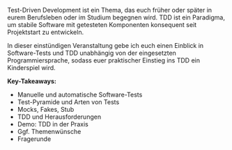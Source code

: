Test-Driven Development ist ein Thema, das euch früher oder später in eurem Berufsleben oder im Studium begegnen wird. TDD ist ein Paradigma, um stabile Software mit getesteten Komponenten konsequent seit Projektstart zu entwickeln.

In dieser einstündigen Veranstaltung gebe ich euch einen Einblick in Software-Tests und TDD unabhängig von der eingesetzten Programmiersprache, sodass euer praktischer Einstieg ins TDD ein Kinderspiel wird.

**Key-Takeaways:**
- Manuelle und automatische Software-Tests
- Test-Pyramide und Arten von Tests
- Mocks, Fakes, Stub
- TDD und Herausforderungen
- Demo: TDD in der Praxis
- Ggf. Themenwünsche
- Fragerunde
